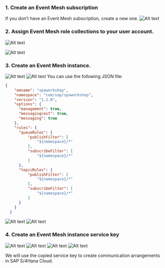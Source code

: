 ### 1. Create an Event Mesh subscription
If you don’t have an Event Mesh subscription, create a new one. 
![Alt text](./image-1.png)
### 2. Assign Event Mesh role collections to your user account.
![Alt text](./image.png)

![Alt text](./image-2.png)
### 3. Create an Event Mesh instance.
![Alt text](./image-3.png)
![Alt text](./image-6.png)
You can use the following JSON file:

```json
{
    "emname": "spaworkshop",
    "namespace": "com/sap/spaworkshop",
    "version": "1.1.0",
    "options": {
      "management": true,
      "messagingrest": true,
      "messaging": true
    },
    "rules": {
      "queueRules": {
          "publishFilter": [
              "${namespace}/*"
          ],
          "subscribeFilter": [
              "${namespace}/*"
          ]
      },
      "topicRules": {
          "publishFilter": [
              "${namespace}/*"
          ],
          "subscribeFilter": [
              "${namespace}/*"
          ]
      }
    }
  }
  ```
  ![Alt text](./image-5.png)
![Alt text](./image-7.png)

### 4. Create an Event Mesh instance service key
![Alt text](./image-8.png)
![Alt text](./image-9.png)
![Alt text](./image-10.png)
![Alt text](./image-11.png)

We will use the copied service key to create communication arrangements in SAP S/4Hana Cloud.

